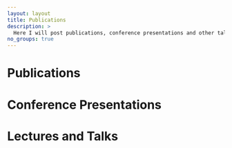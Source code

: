 ```yaml
---
layout: layout
title: Publications
description: >
  Here I will post publications, conference presentations and other talks that I give.
no_groups: true
---
```


# Publications

# Conference Presentations

# Lectures and Talks